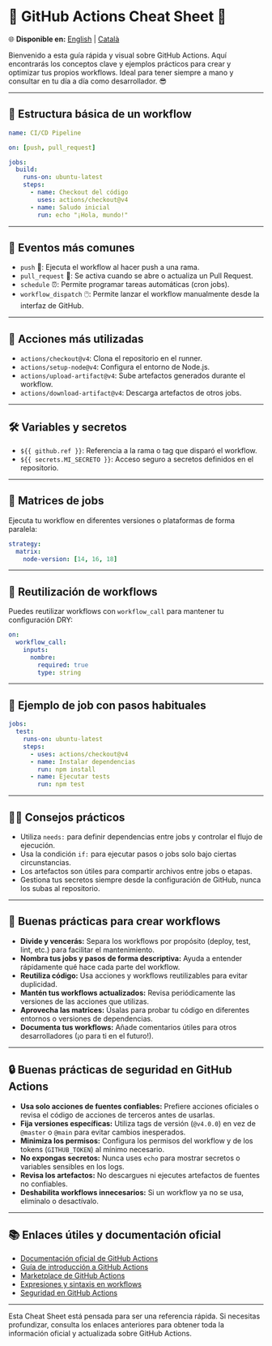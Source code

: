 # 🚀 GitHub Actions Cheat Sheet 🎉

🌐 **Disponible en:** [English](./README.en.md) | [Català](./README.ca.md)

Bienvenido a esta guía rápida y visual sobre GitHub Actions. Aquí encontrarás los conceptos clave y ejemplos prácticos para crear y optimizar tus propios workflows. Ideal para tener siempre a mano y consultar en tu día a día como desarrollador. 😎

---

## 📁 Estructura básica de un workflow

```yaml
name: CI/CD Pipeline

on: [push, pull_request]

jobs:
  build:
    runs-on: ubuntu-latest
    steps:
      - name: Checkout del código
        uses: actions/checkout@v4
      - name: Saludo inicial
        run: echo "¡Hola, mundo!"
```

---

## 🏁 Eventos más comunes

- `push` 🚀: Ejecuta el workflow al hacer push a una rama.
- `pull_request` 🔀: Se activa cuando se abre o actualiza un Pull Request.
- `schedule` ⏰: Permite programar tareas automáticas (cron jobs).
- `workflow_dispatch` 🖱️: Permite lanzar el workflow manualmente desde la interfaz de GitHub.

---

## 🧩 Acciones más utilizadas

- `actions/checkout@v4`: Clona el repositorio en el runner.
- `actions/setup-node@v4`: Configura el entorno de Node.js.
- `actions/upload-artifact@v4`: Sube artefactos generados durante el workflow.
- `actions/download-artifact@v4`: Descarga artefactos de otros jobs.

---

## 🛠️ Variables y secretos

- `${{ github.ref }}`: Referencia a la rama o tag que disparó el workflow.
- `${{ secrets.MI_SECRETO }}`: Acceso seguro a secretos definidos en el repositorio.

---

## 🧪 Matrices de jobs

Ejecuta tu workflow en diferentes versiones o plataformas de forma paralela:

```yaml
strategy:
  matrix:
    node-version: [14, 16, 18]
```

---

## 🔄 Reutilización de workflows

Puedes reutilizar workflows con `workflow_call` para mantener tu configuración DRY:

```yaml
on:
  workflow_call:
    inputs:
      nombre:
        required: true
        type: string
```

---

## 📝 Ejemplo de job con pasos habituales

```yaml
jobs:
  test:
    runs-on: ubuntu-latest
    steps:
      - uses: actions/checkout@v4
      - name: Instalar dependencias
        run: npm install
      - name: Ejecutar tests
        run: npm test
```

---

## 🧙‍♂️ Consejos prácticos

- Utiliza `needs:` para definir dependencias entre jobs y controlar el flujo de ejecución.
- Usa la condición `if:` para ejecutar pasos o jobs solo bajo ciertas circunstancias.
- Los artefactos son útiles para compartir archivos entre jobs o etapas.
- Gestiona tus secretos siempre desde la configuración de GitHub, nunca los subas al repositorio.

---

## 🌟 Buenas prácticas para crear workflows

- **Divide y vencerás:** Separa los workflows por propósito (deploy, test, lint, etc.) para facilitar el mantenimiento.
- **Nombra tus jobs y pasos de forma descriptiva:** Ayuda a entender rápidamente qué hace cada parte del workflow.
- **Reutiliza código:** Usa acciones y workflows reutilizables para evitar duplicidad.
- **Mantén tus workflows actualizados:** Revisa periódicamente las versiones de las acciones que utilizas.
- **Aprovecha las matrices:** Úsalas para probar tu código en diferentes entornos o versiones de dependencias.
- **Documenta tus workflows:** Añade comentarios útiles para otros desarrolladores (¡o para ti en el futuro!).

---

## 🔒 Buenas prácticas de seguridad en GitHub Actions

- **Usa solo acciones de fuentes confiables:** Prefiere acciones oficiales o revisa el código de acciones de terceros antes de usarlas.
- **Fija versiones específicas:** Utiliza tags de versión (`@v4.0.0`) en vez de `@master` o `@main` para evitar cambios inesperados.
- **Minimiza los permisos:** Configura los permisos del workflow y de los tokens (`GITHUB_TOKEN`) al mínimo necesario.
- **No expongas secretos:** Nunca uses `echo` para mostrar secretos o variables sensibles en los logs.
- **Revisa los artefactos:** No descargues ni ejecutes artefactos de fuentes no confiables.
- **Deshabilita workflows innecesarios:** Si un workflow ya no se usa, elimínalo o desactívalo.

---

## 📚 Enlaces útiles y documentación oficial

- [Documentación oficial de GitHub Actions](https://docs.github.com/en/actions)
- [Guía de introducción a GitHub Actions](https://docs.github.com/en/actions/quickstart)
- [Marketplace de GitHub Actions](https://github.com/marketplace?type=actions)
- [Expresiones y sintaxis en workflows](https://docs.github.com/en/actions/learn-github-actions/expressions)
- [Seguridad en GitHub Actions](https://docs.github.com/en/actions/security-guides/security-hardening-for-github-actions)

---

Esta Cheat Sheet está pensada para ser una referencia rápida. Si necesitas profundizar, consulta los enlaces anteriores para obtener toda la información oficial y actualizada sobre GitHub Actions. 